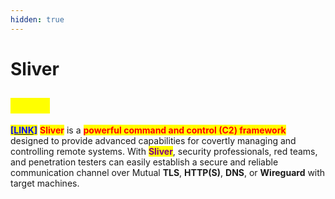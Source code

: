 ```yaml
---
hidden: true
---
```


# Sliver

## <mark style="color:yellow;">About</mark>

[<mark style="color:blue;">**\[LINK\]**</mark>](https://sliver.sh/) <mark style="color:red;">**Sliver**</mark> is a <mark style="color:red;">**powerful command and control (C2) framework**</mark> designed to provide advanced capabilities for covertly managing and controlling remote systems. With <mark style="color:purple;">**Sliver**</mark>, security professionals, red teams, and penetration testers can easily establish a secure and reliable communication channel over Mutual **TLS**, **HTTP(S)**, **DNS**, or **Wireguard** with target machines.
